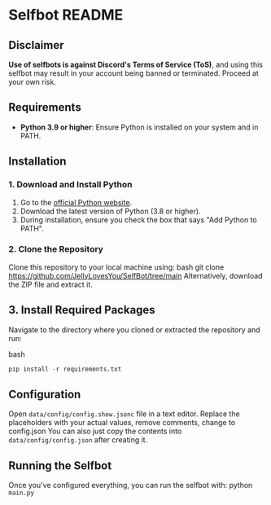 # Selfbot README

## Disclaimer

**Use of selfbots is against Discord's Terms of Service (ToS)**, and using this selfbot may result in your account being banned or terminated. Proceed at your own risk.

## Requirements

- **Python 3.9 or higher**: Ensure Python is installed on your system and in PATH.

## Installation

### 1. Download and Install Python

1. Go to the [official Python website](https://www.python.org/downloads/).
2. Download the latest version of Python (3.8 or higher).
3. During installation, ensure you check the box that says "Add Python to PATH".

### 2. Clone the Repository

Clone this repository to your local machine using:
bash
git clone <https://github.com/JellyLovesYou/SelfBot/tree/main>
Alternatively, download the ZIP file and extract it.

## 3. Install Required Packages

Navigate to the directory where you cloned or extracted the repository and run:

bash

```py
pip install -r requirements.txt
```

## Configuration

Open `data/config/config.show.jsonc` file in a text editor.
Replace the placeholders with your actual values, remove comments, change to config.json
You can also just copy the contents into `data/config/config.json` after creating it.

## Running the Selfbot

Once you've configured everything, you can run the selfbot with:
python `main.py`
